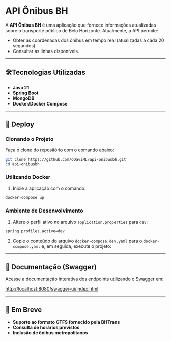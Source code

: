 # API Ônibus BH

A **API Ônibus BH** é uma aplicação que fornece informações atualizadas sobre o transporte público de Belo Horizonte. Atualmente, a API permite:

- Obter as coordenadas dos ônibus em tempo real (atualizadas a cada 20 segundos).
- Consultar as linhas disponíveis.

---

## 🛠Tecnologias Utilizadas

- **Java 21**
- **Spring Boot**
- **MongoDB**
- **Docker/Docker Compose**

---

## 🚀 Deploy

### Clonando o Projeto

Faça o clone do repositório com o comando abaixo:

```bash
git clone https://github.com/oDaviML/api-onibusbh.git
cd api-onibusbh
```

### Utilizando Docker

1. Inicie a aplicação com o comando:

```bash
docker-compose up
```

### Ambiente de Desenvolvimento

1. Altere o perfil ativo no arquivo `application.properties` para `dev`:

```properties
spring.profiles.active=dev
```
2. Copie o conteúdo do arquivo `docker-compose.dev.yaml` para o `docker-compose.yaml` e, em seguida, execute o projeto:

---

## 📖 Documentação (Swagger)

Acesse a documentação interativa dos endpoints utilizando o Swagger em:

[http://localhost:8080/swagger-ui/index.html](http://localhost:8080/swagger-ui/index.html)

---

## 🚧 Em Breve

- **Suporte ao formato GTFS fornecido pela BHTrans**
- **Consulta de horários previstos**
- **Inclusão de ônibus metropolitanos**
